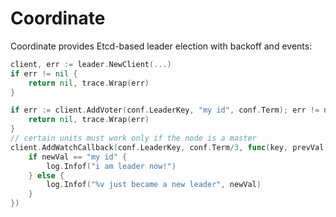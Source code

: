 # Coordinate

Coordinate provides Etcd-based leader election with backoff and events:

```go
client, err := leader.NewClient(...)
if err != nil {
	return nil, trace.Wrap(err)
}

if err := client.AddVoter(conf.LeaderKey, "my id", conf.Term); err != nil {
	return nil, trace.Wrap(err)
}
// certain units must work only if the node is a master
client.AddWatchCallback(conf.LeaderKey, conf.Term/3, func(key, prevVal, newVal string) {
	if newVal == "my id" {
		log.Infof("i am leader now!")
	} else {
		log.Infof("%v just became a new leader", newVal)
	}
})
```
